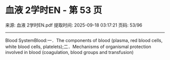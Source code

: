 # 血液 2学时EN - 第 53 页

来源: 血液 2学时EN.pdf
提取时间: 2025-09-18 03:17:21
页码: 53/96

---

Blood SystemBlood:一．The components of blood (plasma, red blood cells, white blood cells, platelets);二．Mechanisms of organismal protection involved in blood (coagulation, blood groups and transfusion)
